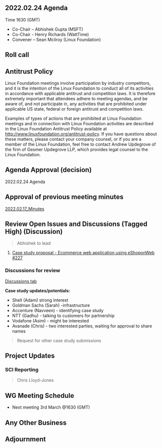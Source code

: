 ## 2022.02.24 Agenda

Time 1630 (GMT)

- Co-Chair – Abhishek Gupta (MSFT)
- Co-Chair - Henry Richards (WattTime)
- Convener – Sean Mcilroy (Linux Foundation)

## Roll call
  
## Antitrust Policy
Linux Foundation meetings involve participation by industry competitors, and it is the intention of the Linux Foundation to conduct 
all of its activities in accordance with applicable antitrust and competition laws. 
It is therefore extremely important that attendees adhere to meeting agendas, and be aware of, and not participate in, any activities 
that are prohibited under applicable US state, federal or foreign antitrust and competition laws.

Examples of types of actions that are prohibited at Linux Foundation meetings and in connection with Linux Foundation activities are 
described in the Linux Foundation Antitrust Policy available at http://www.linuxfoundation.org/antitrust-policy. 
If you have questions about these matters, please contact your company counsel, or if you are a member of the Linux Foundation, 
feel free to contact Andrew Updegrove of the firm of Gesmer Updegrove LLP, which provides legal counsel to the Linux Foundation.
  
## Agenda Approval (decision) 
2022.02.24 Agenda
  
## Approval of previous meeting minutes
[2022.02.17_Minutes](https://github.com/Green-Software-Foundation/standards_wg/blob/main/Agenda_Minutes/2022.02.17_Minutes.md)

## Review Open Issues and Discussions (Tagged High) (Discussion)

> Abhishek to lead

1. [Case study proposal - Ecommerce web application using eShoponWeb #227](https://github.com/Green-Software-Foundation/software_carbon_intensity/issues/227)

### Discussions for review

[Discussions tab](https://github.com/Green-Software-Foundation/software_carbon_intensity/discussions)

**Case study updates/potentials:**

- Shell (Adam) strong interest
- Goldman Sachs (Sarah) -infrastructure
- Accenture (Navveen) - identifying case study
- NTT (Gadhu) - talking to customers for partnership
- Vodafone (Asim) - might be interested
- Avanade (Chris) - two interested parties, waiting for approval to share names

> Request for other case study submissions

## Project Updates

### SCI Reporting

> Chris Lloyd-Jones

## WG Meeting Schedule

- Next meeting 3rd March @1630 (GMT) 

## Any Other Business

## Adjournment
